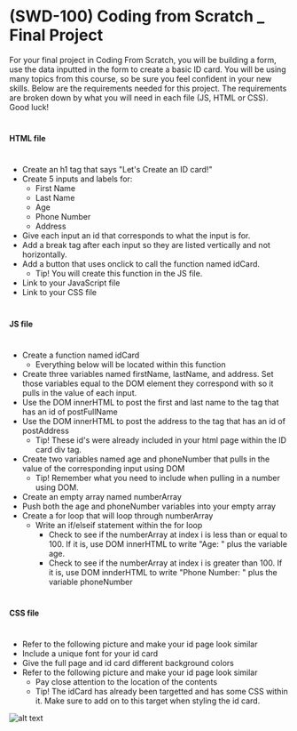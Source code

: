 # (SWD-100) Coding from Scratch _ Final Project

For your final project in Coding From Scratch, you will be building a form, use the data inputted in the form to create a basic ID card. You will be using many topics from this course, so be sure you feel confident in your new skills. Below are the requirements needed for this project. The requirements are broken down by what you will need in each file (JS, HTML or CSS). Good luck!

#
**HTML file**
#
* Create an h1 tag that says "Let's Create an ID card!"
* Create 5 inputs and labels for:
  + First Name
  + Last Name
  + Age
  + Phone Number
  + Address
* Give each input an id that corresponds to what the input is for.
* Add a break tag after each input so they are listed vertically and not horizontally.
* Add a button that uses onclick to call the function named idCard.
  + Tip! You will create this function in the JS file.
* Link to your JavaScript file
* Link to your CSS file
# 
**JS file**
#
* Create a function named idCard
  + Everything below will be located within this function
* Create three variables named firstName, lastName, and address. Set those variables equal to the DOM element they correspond with so it pulls in the value of each input.
* Use the DOM innerHTML to post the first and last name to the tag that has an id of postFullName
* Use the DOM innerHTML to post the address to the tag that has an id of postAddress
  + Tip! These id's were already included in your html page within the ID card div tag.
* Create two variables named age and phoneNumber that pulls in the value of the corresponding input using DOM
  + Tip! Remember what you need to include when pulling in a number using DOM.
* Create an empty array named numberArray
* Push both the age and phoneNumber variables into your empty array
* Create a for loop that will loop through numberArray
  + Write an if/elseif statement within the for loop
    - Check to see if the numberArray at index i is less than or equal to 100. If it is, use DOM innerHTML to write "Age: " plus the variable age.
    -  Check to see if the numberArray at index i is greater than 100. If it is, use DOM innderHTML to write "Phone Number: " plus the variable phoneNumber
#
**CSS file**
#
* Refer to the following picture and make your id page look similar
* Include a unique font for your id card
* Give the full page and id card different background colors
* Refer to the following picture and make your id page look similar
  + Pay close attention to the location of the contents
  + Tip! The idCard has already been targetted and has some CSS within it. Make sure to add on to this target when styling the id card. 

![alt text](https://github.com/PhoenixTechJG/1-cfs-fp/blob/master/CSF_FP%20example.png "ID Page Example Image")
